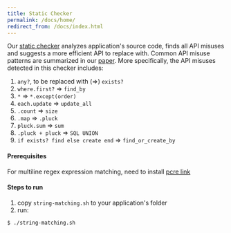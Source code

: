 ```yaml
---
title: Static Checker
permalink: /docs/home/
redirect_from: /docs/index.html
---
```


Our [static checker](https://github.com/hyperloop-rails/static-checker)
analyzes application's source code, finds all API misuses and
suggests a more efficient API to replace with.
Common API misuse patterns are summarized in our [paper]('./220-HowNotStructure.pdf').
More specifically, the API misuses detected in this checker includes:

1. `any?`, to be replaced with (=>) `exists?`
2. `where.first?` => `find_by`
3. `*` => `*.except(order)`
4. `each.update` => `update_all`
5. `.count` => `size`
6. `.map` => `.pluck`
7. `pluck.sum` => `sum`
8. `.pluck + pluck` => `SQL UNION`
9. `if exists? find else create end` => `find_or_create_by`

#### Prerequisites

For multiline regex expression matching, need to install [pcre link](http://pcre.org/)

#### Steps to run

1. copy `string-matching.sh` to your application's folder
2. run:

```
$ ./string-matching.sh
```

